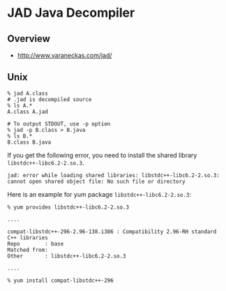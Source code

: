 # JAD Java Decompiler

## Overview

* <http://www.varaneckas.com/jad/>

## Unix

    % jad A.class
    # .jad is decompiled source
    % ls A.*
    A.class A.jad

    # To output STDOUT, use -p option
    % jad -p B.class > B.java
    % ls B.*
    B.class B.java

If you get the following error, you need to install the shared library `libstdc++-libc6.2-2.so.3`.

    jad: error while loading shared libraries: libstdc++-libc6.2-2.so.3: cannot open shared object file: No such file or directory

Here is an example for yum package `libstdc++-libc6.2-2.so.3`:

    % yum provides libstdc++-libc6.2-2.so.3

    ....

    compat-libstdc++-296-2.96-138.i386 : Compatibility 2.96-RH standard C++ libraries
    Repo        : base
    Matched from:
    Other       : libstdc++-libc6.2-2.so.3

    ....

    % yum install compat-libstdc++-296
